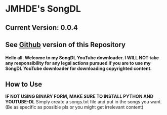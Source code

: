 # JMHDE's SongDL
## Current Version: 0.0.4

## See [Github](https://github.com/VicCodezz/JMHDES-SongDL) version of this Repository

#### Hello all. Welcome to my SongDL YouTube downloader. I **WILL NOT** take any responsibility for any legal actions pursued if you are to use my SongDL YouTube downloader for downloading copyrighted content. 

## How to Use
**IF NOT USING BINARY FORM, MAKE SURE TO INSTALL PYTHON AND YOUTUBE-DL**
Simply create a songs.txt file and put in the songs you want.  
(Be as specific as possible pls or you might get irrelevant content)
